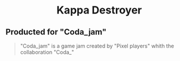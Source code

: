 <h1 style="text-align: center;">Kappa Destroyer</h1>

## Producted for "Coda_jam"
> "Coda_jam" is a game jam created by "Pixel players" whith the collaboration "Coda_"

